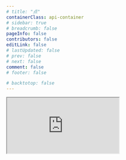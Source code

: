 ```yaml
---
# title: "点"
containerClass: api-container
# sidebar: true
# breadcrumb: false
pageInfo: false
contributors: false
editLink: false
# lastUpdated: false
# prev: false
# next: false
comment: false
# footer: false

# backtotop: false
---
```


<iframe src='http://localhost/apidoc/Obj.Polyline.html'/>
